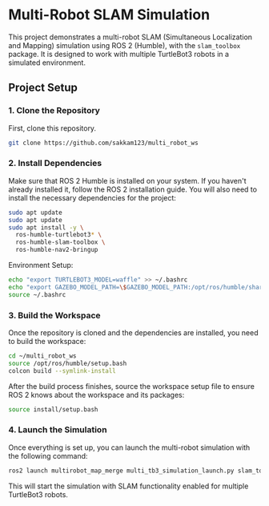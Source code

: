 # Multi-Robot SLAM Simulation

This project demonstrates a multi-robot SLAM (Simultaneous Localization and Mapping) simulation using ROS 2 (Humble), with the `slam_toolbox` package. It is designed to work with multiple TurtleBot3 robots in a simulated environment.

## Project Setup

### 1. Clone the Repository

First, clone this repository.

```bash
git clone https://github.com/sakkam123/multi_robot_ws
```
### 2. Install Dependencies
Make sure that ROS 2 Humble is installed on your system. If you haven't already installed it, follow the ROS 2 installation guide.
You will also need to install the necessary dependencies for the project:
```bash
sudo apt update
sudo apt update
sudo apt install -y \
  ros-humble-turtlebot3* \
  ros-humble-slam-toolbox \
  ros-humble-nav2-bringup 
```
Environment Setup:
```bash
echo "export TURTLEBOT3_MODEL=waffle" >> ~/.bashrc
echo "export GAZEBO_MODEL_PATH=\$GAZEBO_MODEL_PATH:/opt/ros/humble/share/turtlebot3_gazebo/models" >> ~/.bashrc
source ~/.bashrc
```
### 3. Build the Workspace
Once the repository is cloned and the dependencies are installed, you need to build the workspace:
```bash
cd ~/multi_robot_ws
source /opt/ros/humble/setup.bash
colcon build --symlink-install
```
After the build process finishes, source the workspace setup file to ensure ROS 2 knows about the workspace and its packages:
```bash
source install/setup.bash
```
### 4. Launch the Simulation
Once everything is set up, you can launch the multi-robot simulation with the following command:
```bash
ros2 launch multirobot_map_merge multi_tb3_simulation_launch.py slam_toolbox:=True
```
This will start the simulation with SLAM functionality enabled for multiple TurtleBot3 robots.

